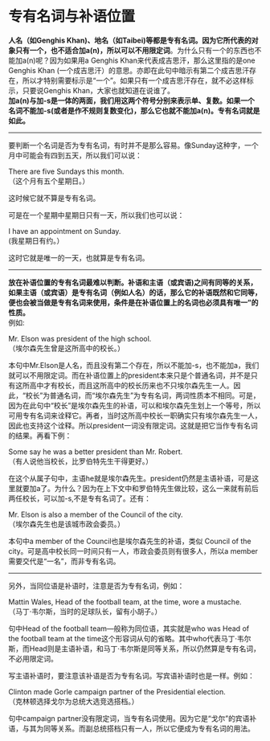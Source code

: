 # 专有名词与补语位置

**人名（如Genghis Khan)、地名（如Taibei)等都是专有名词。因为它所代表的对象只有一个，也不适合加a(n)，所以可以不用限定词**。为什么只有一个的东西也不能加a(n)呢？因为如果用a Genghis Khan来代表成吉思汗，那么这里指的是one Genghis Khan (一个成吉思汗）的意思。亦即在此句中暗示有第二个成吉思汗存在，所以才特别需要标示是“一个”。如果只有一个成吉思汗存在，就不必这样标示，只要说Genghis Khan，大家也就知道在说谁了。  
<b>加a(n)与加-s是一体的两面，我们用这两个符号分别来表示单、复数。如果一个名词不能加-s(或者是作不规则复数变化)，那么它也就不能加a(n)。专有名词就是如此。</b>


---


要判断一个名词是否为专有名词，有时并不是那么容易。像Sunday这种字，一个月中可能会有四到五天，所以我们可以说：
>  
>>  
There are five Sundays this month.   
（这个月有五个星期日。）  
>>  
>  
这时候它就不算是专有名词。

可是在一个星期中星期日只有一天，所以我们也可以说：
>  
>>  
I have an appointment on Sunday.  
(我星期日有约。）  
>>
>  
这时它就是唯一的一天，也就算是专有名词。


---


<b>放在**补语位置的专有名词**最难以判断。补语和主语（或宾语)之间有同等的关系，如果主语（或宾语）是专有名词（例如人名）的话，那么它的补语既然和它同等，便也会被当做是专有名词来使用，条件是**在补语位置上的名词也必须具有唯一”的性质**。</b>  
例如:
>  
Mr. Elson was president of the high school.  
（埃尔森先生曾是这所高中的校长。）

本句中Mr.Elson是人名，而且没有第二个存在，所以不能加-s，也不能加a，我们就可以不用限定词。而在补语位置上的president本来只是个普通名词，并不是只有这所高中才有校长，而且这所高中的校长历来也不只埃尔森先生一人。因此，“校长”为普通名词，而“埃尔森先生”为专有名词，两词性质本不相同。可是，因为在此句中“校长”是埃尔森先生的补语，可以和埃尔森先生划上一个等号，所以可用专有名词来诠释它。再者，当时这所高中校长一职确实只有埃尔森先生一人，因此也支持这个诠释。所以president一词没有限定词。这就是把它当作专有名词的结果。再看下例：
>  
Some say he was a better president than Mr. Robert.  
（有人说他当校长，比罗伯特先生干得更好。）

在这个从属子句中，主语he就是埃尔森先生。president仍然是主语补语，可是这里就要加a了。为什么？因为在上下文中和罗伯特先生做比较，这么一来就有前后两任校长，可以加-s,不是专有名词了。还有：
>  
Mr. Elson is also a member of the Council of the city.  
（埃尔森先生也是该城市政会委员。）

本句中a member of the Council也是埃尔森先生的补语，类似 Council of the city。可是高中校长同一时间只有一人，市政会委员则有很多人，所以a member需要交代是“一名”，而非专有名词。


---


另外，当同位语是补语时，注意是否为专有名词，例如：
>  
Mattin Wales, Head of the football team, at the time, wore a mustache.  
（马丁·韦尔斯，当时的足球队长，留有小胡子。）

句中Head of the football team—般称为同位语，其实就是who was Head of the football team at the time这个形容词从句的省略。其中who代表马丁·韦尔斯，而Head则是主语补语，和马丁·韦尔斯是同等关系，所以仍然算是专有名词，不必用限定词。

写主语补语时，要注意该补语是否为专有名词。写宾语补语时也是一样。例如：
>  
Clinton made Gorle campaign partner of the Presidential election.  
（克林顿选择戈尔为总统大选竞选搭档。）

句中campaign partner没有限定词，当专有名词使用。因为它是“戈尔”的宾语补语，与其为同等关系。而副总统搭档只有一人，所以它便成为专有名词的用法。
